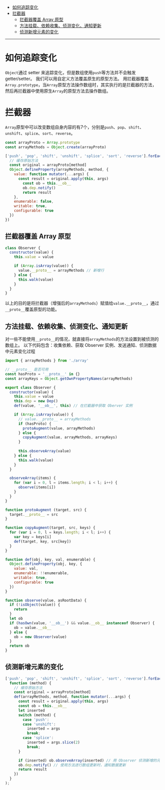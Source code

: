 <!-- TOC -->

- [如何追踪变化](#如何追踪变化)
- [拦截器](#拦截器)
  - [拦截器覆盖 Array 原型](#拦截器覆盖-array-原型)
  - [方法挂载、依赖收集、侦测变化、通知更新](#方法挂载依赖收集侦测变化通知更新)
  - [侦测新增元素的变化](#侦测新增元素的变化)

<!-- /TOC -->
---

# 如何追踪变化
`Object`通过 setter 来追踪变化，但是数组使用`push`等方法并不会触发 getter/setter。
我们可以用自定义方法覆盖原生的原型方法。
用拦截器覆盖`Array.prototype`，当`Array`原型方法操作数组时，其实执行的是拦截器的方法，然后再拦截器中使用原生`Array`的原型方法去操作数组。

# 拦截器
`Array`原型中可以改变数组自身内容的有7个，分别是`push`、`pop`、`shift`、`unshift`、`splice`、`sort`、`reverse`。

```js
const arrayProto = Array.prototype
const arrayMethods = Object.create(arrayProto)

['push', 'pop', 'shift', 'unshift', 'splice', 'sort', 'reverse'].forEach(function(method) {
  // 缓存原始方法
  const original = arrayProto[method]
  Object.defineProperty(arrayMethods, method, {
    value: function mutator(...args) {
      const result = original.apply(this, args)
        const ob = this.__ob__
        ob.dep.notify()
        return result
    },
    enumerable: false,
    writable: true,
    configurable: true
  })
})
```

## 拦截器覆盖 Array 原型
```js
class Observer {
  constructor(value) {
    this.value = value

    if (Array.isArray(value)) {
      value.__proto__ = arrayMethods // 新增行
    } else {
      this.walk(value)
    }
  }
}
```

以上的目的是将拦截器（增强后的`arrayMethods`）赋值给`value.__proto__`，通过`__proto__`覆盖原型的功能。


## 方法挂载、依赖收集、侦测变化、通知更新
对一些不能使用`__proto__`的情况，就直接将`arrayMethods`的方法设置到被侦测的数组上。
以下代码包含：收集依赖、获取 Observer 实例、发送通知、侦测数据中元素变化过程
```js
import { arrayMethods } from './array'

// __proto__ 是否可用
const hasProto = '__proto__' in {}
const arrayKeys = Object.getOwnPropertyNames(arrayMethods)

export class Observer {
  constructor(value) {
    this.value = value
    this.dep = new Dep()
    def(value, '__ob__', this) // 在拦截器中获取 Oberver 实例

    if (Array.isArray(value)) {
      // value.__proto__ = arrayMethods
      if (hasProto) {
        protoAugment(value, arrayMethods)
      } else {
        copyAugment(value, arrayMethods, arrayKeys)
      }
        
      this.observeArray(value)
    } else {
      this.walk(value)
    }
  }

  observeArray(items) {
    for (var i = 0, l = items.length; i < l; i++) {
      observe(items[i])
    }
  }
}

function protoAugment (target, src) {
  target.__proto__ = src
}

function copyAugment(target, src, keys) {
  for (var i = 0, l = keys.length; i < l; i++) {
    var key = keys[i]
    def(target, key, src[key])
  }
}

function def(obj, key, val, enumerable) {
  Object.defineProperty(obj, key, {
    value: val,
    enumerable: !!enumerable,
    writable: true,
    configurable: true
  })
}

function observe(value, asRootData) {
  if (!isObject(value)) {
    return
  }
  let ob
  if (hasOwn(value, '__ob__') && value.__ob__ instanceof Observer) {
    ob = value.__ob__
  } else {
    ob = new Observer(value)
  }
  return ob
}
```

## 侦测新增元素的变化
```js
['push', 'pop', 'shift', 'unshift', 'splice', 'sort', 'reverse'].forEach(
  function (method) {
    // 缓存原始方法
    const original = arrayProto[method]
    def(arrayMethods, method, function mutator(...args) {
      const result = original.apply(this, args)
      const ob = this.__ob__
      let inserted
      switch (method) {
        case 'push':
        case 'unshift':
          inserted = args
          break;
        case 'splice':
          inserted = args.slice(2)
          break;
      }

      if (inserted) ob.observeArray(inserted) // 用 Observer 侦测新增的元素
      ob.dep.notify() // 使用方法进行数组更新时，通知数据更新
      return result
    })
  }
);
```